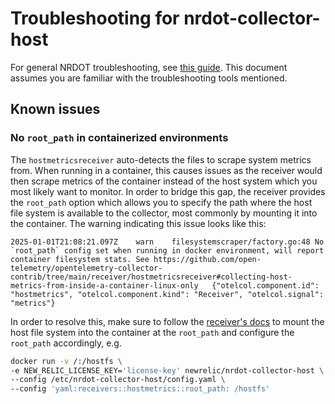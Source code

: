 # Troubleshooting for nrdot-collector-host

For general NRDOT troubleshooting, see [this guide](../TROUBLESHOOTING.md). This document assumes you are familiar with
the troubleshooting tools mentioned.

## Known issues

<a name="troubleshooting-no-root-path"></a>
### No `root_path` in containerized environments
The `hostmetricsreceiver` auto-detects the files to scrape system metrics from. When running in a container, this causes issues as the receiver would then scrape metrics of the container instead of the host system which you most likely want to monitor. In order to bridge this gap, the receiver provides the `root_path` option which allows you to specify the path where the host file system is available to the collector, most commonly by mounting it into the container. The warning indicating this issue looks like this:
```
2025-01-01T21:08:21.097Z	warn	filesystemscraper/factory.go:48	No `root_path` config set when running in docker environment, will report container filesystem stats. See https://github.com/open-telemetry/opentelemetry-collector-contrib/tree/main/receiver/hostmetricsreceiver#collecting-host-metrics-from-inside-a-container-linux-only	{"otelcol.component.id": "hostmetrics", "otelcol.component.kind": "Receiver", "otelcol.signal": "metrics"}
```
In order to resolve this, make sure to follow the [receiver's docs](https://github.com/open-telemetry/opentelemetry-collector-contrib/blob/main/receiver/hostmetricsreceiver/README.md#collecting-host-metrics-from-inside-a-container-linux-only) to mount the host file system into the container at the `root_path` and configure the `root_path` accordingly, e.g.
```bash
docker run -v /:/hostfs \
-e NEW_RELIC_LICENSE_KEY='license-key' newrelic/nrdot-collector-host \
--config /etc/nrdot-collector-host/config.yaml \
--config 'yaml:receivers::hostmetrics::root_path: /hostfs'
```